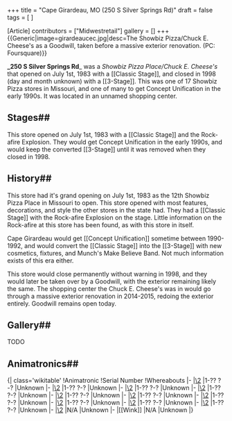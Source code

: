 +++
title = "Cape Girardeau, MO (250 S Silver Springs Rd)"
draft = false
tags = [ ]

[Article]
contributors = ["Midwestretail"]
gallery = []
+++
{{Generic|image=girardeaucec.jpg|desc=The Showbiz Pizza/Chuck E. Cheese's as a Goodwill, taken before a massive exterior renovation. (PC: Foursquare)}}

**_250 S Silver Springs Rd**_ was a _Showbiz Pizza Place/Chuck E. Cheese's_ that opened on July 1st, 1983 with a [[Classic Stage]], and closed in 1998 (day and month unknown) with a [[3-Stage]]. This was one of 17 Showbiz Pizza stores in Missouri, and one of many to get Concept Unification in the early 1990s. It was located in an unnamed shopping center.

## Stages## 
This store opened on July 1st, 1983 with a [[Classic Stage]] and the Rock-afire Explosion. They would get Concept Unification in the early 1990s, and would keep the converted [[3-Stage]] until it was removed when they closed in 1998.

## History## 
This store had it's grand opening on July 1st, 1983 as the 12th Showbiz Pizza Place in Missouri to open. This store opened with most features, decorations, and style the other stores in the state had. They had a [[Classic Stage]] with the Rock-afire Explosion on the stage. Little information on the Rock-afire at this store has been found, as with this store in itself.

Cape Girardeau would get [[Concept Unification]] sometime between 1990-1992, and would convert the [[Classic Stage]] into the [[3-Stage]] with new cosmetics, fixtures, and Munch's Make Believe Band. Not much information exists of this era either.

This store would close permanently without warning in 1998, and they would later be taken over by a Goodwill, with the exterior remaining likely the same. The shopping center the Chuck E. Cheese's was in would go through a massive exterior renovation in 2014-2015, redoing the exterior entirely. Goodwill remains open today.

## Gallery## 
TODO

## Animatronics## 
{| class='wikitable'
!Animatronic
!Serial Number
!Whereabouts
|-
|[\2](\1)
|1-?? ?-?
|Unknown
|-
|[\2](\1)
|1-?? ?-?
|Unknown
|-
|[\2](\1)
|1-?? ?-?
|Unknown
|-
|[\2](\1)
|1-?? ?-?
|Unknown
|-
|[\2](\1)
|1-?? ?-?
|Unknown
|-
|[\2](\1)
|1-?? ?-?
|Unknown
|-
|[\2](\1)
|1-?? ?-?
|Unknown
|-
|[\2](\1)
|1-?? ?-?
|Unknown
|-
|[\2](\1)
|1-?? ?-?
|Unknown
|-
|[\2](\1)
|1-?? ?-?
|Unknown
|-
|[\2](\1)
|N/A
|Unknown
|-
|[[Wink]]
|N/A
|Unknown
|}